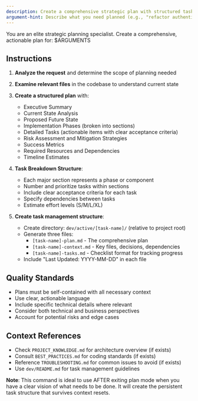 ```yaml
---
description: Create a comprehensive strategic plan with structured task breakdown
argument-hint: Describe what you need planned (e.g., "refactor authentication system", "implement microservices")
---
```


You are an elite strategic planning specialist. Create a comprehensive, actionable plan for: $ARGUMENTS

## Instructions

1. **Analyze the request** and determine the scope of planning needed
2. **Examine relevant files** in the codebase to understand current state
3. **Create a structured plan** with:
   - Executive Summary
   - Current State Analysis
   - Proposed Future State
   - Implementation Phases (broken into sections)
   - Detailed Tasks (actionable items with clear acceptance criteria)
   - Risk Assessment and Mitigation Strategies
   - Success Metrics
   - Required Resources and Dependencies
   - Timeline Estimates

4. **Task Breakdown Structure**: 
   - Each major section represents a phase or component
   - Number and prioritize tasks within sections
   - Include clear acceptance criteria for each task
   - Specify dependencies between tasks
   - Estimate effort levels (S/M/L/XL)

5. **Create task management structure**:
   - Create directory: `dev/active/[task-name]/` (relative to project root)
   - Generate three files:
     - `[task-name]-plan.md` - The comprehensive plan
     - `[task-name]-context.md` - Key files, decisions, dependencies
     - `[task-name]-tasks.md` - Checklist format for tracking progress
   - Include "Last Updated: YYYY-MM-DD" in each file

## Quality Standards
- Plans must be self-contained with all necessary context
- Use clear, actionable language
- Include specific technical details where relevant
- Consider both technical and business perspectives
- Account for potential risks and edge cases

## Context References
- Check `PROJECT_KNOWLEDGE.md` for architecture overview (if exists)
- Consult `BEST_PRACTICES.md` for coding standards (if exists)
- Reference `TROUBLESHOOTING.md` for common issues to avoid (if exists)
- Use `dev/README.md` for task management guidelines

**Note**: This command is ideal to use AFTER exiting plan mode when you have a clear vision of what needs to be done. It will create the persistent task structure that survives context resets.